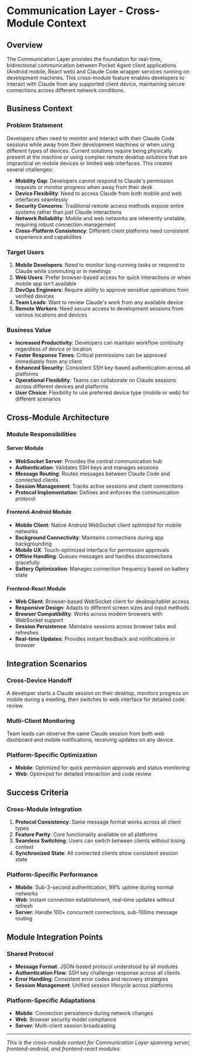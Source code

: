 # Communication Layer - Cross-Module Context

## Overview

The Communication Layer provides the foundation for real-time, bidirectional communication between Pocket Agent client applications (Android mobile, React web) and Claude Code wrapper services running on development machines. This cross-module feature enables developers to interact with Claude from any supported client device, maintaining secure connections across different network conditions.

## Business Context

### Problem Statement

Developers often need to monitor and interact with their Claude Code sessions while away from their development machines or when using different types of devices. Current solutions require being physically present at the machine or using complex remote desktop solutions that are impractical on mobile devices or limited web interfaces. This creates several challenges:

- **Mobility Gap**: Developers cannot respond to Claude's permission requests or monitor progress when away from their desk
- **Device Flexibility**: Need to access Claude from both mobile and web interfaces seamlessly
- **Security Concerns**: Traditional remote access methods expose entire systems rather than just Claude interactions
- **Network Reliability**: Mobile and web networks are inherently unstable, requiring robust connection management
- **Cross-Platform Consistency**: Different client platforms need consistent experience and capabilities

### Target Users

1. **Mobile Developers**: Need to monitor long-running tasks or respond to Claude while commuting or in meetings
2. **Web Users**: Prefer browser-based access for quick interactions or when mobile app isn't available
3. **DevOps Engineers**: Require ability to approve sensitive operations from verified devices
4. **Team Leads**: Want to review Claude's work from any available device
5. **Remote Workers**: Need secure access to development sessions from various locations and devices

### Business Value

- **Increased Productivity**: Developers can maintain workflow continuity regardless of device or location
- **Faster Response Times**: Critical permissions can be approved immediately from any client
- **Enhanced Security**: Consistent SSH key-based authentication across all platforms
- **Operational Flexibility**: Teams can collaborate on Claude sessions across different devices and platforms
- **User Choice**: Flexibility to use preferred device type (mobile or web) for different scenarios

## Cross-Module Architecture

### Module Responsibilities

#### Server Module
- **WebSocket Server**: Provides the central communication hub
- **Authentication**: Validates SSH keys and manages sessions
- **Message Routing**: Routes messages between Claude Code and connected clients
- **Session Management**: Tracks active sessions and client connections
- **Protocol Implementation**: Defines and enforces the communication protocol

#### Frontend-Android Module
- **Mobile Client**: Native Android WebSocket client optimized for mobile networks
- **Background Connectivity**: Maintains connections during app backgrounding
- **Mobile UX**: Touch-optimized interface for permission approvals
- **Offline Handling**: Queues messages and handles disconnections gracefully
- **Battery Optimization**: Manages connection frequency based on battery state

#### Frontend-React Module
- **Web Client**: Browser-based WebSocket client for desktop/tablet access
- **Responsive Design**: Adapts to different screen sizes and input methods
- **Browser Compatibility**: Works across modern browsers with WebSocket support
- **Session Persistence**: Maintains sessions across browser tabs and refreshes
- **Real-time Updates**: Provides instant feedback and notifications in browser

## Integration Scenarios

### Cross-Device Handoff
A developer starts a Claude session on their desktop, monitors progress on mobile during a meeting, then switches to web interface for detailed code review.

### Multi-Client Monitoring
Team leads can observe the same Claude session from both web dashboard and mobile notifications, receiving updates on any device.

### Platform-Specific Optimization
- **Mobile**: Optimized for quick permission approvals and status monitoring
- **Web**: Optimized for detailed interaction and code review

## Success Criteria

### Cross-Module Integration
1. **Protocol Consistency**: Same message format works across all client types
2. **Feature Parity**: Core functionality available on all platforms
3. **Seamless Switching**: Users can switch between clients without losing context
4. **Synchronized State**: All connected clients show consistent session state

### Platform-Specific Performance
- **Mobile**: Sub-3-second authentication, 99% uptime during normal networks
- **Web**: Instant connection establishment, real-time updates without refresh
- **Server**: Handle 100+ concurrent connections, sub-100ms message routing

## Module Integration Points

### Shared Protocol
- **Message Format**: JSON-based protocol understood by all modules
- **Authentication Flow**: SSH key challenge-response across all clients
- **Error Handling**: Consistent error codes and recovery strategies
- **Session Management**: Unified session lifecycle across platforms

### Platform-Specific Adaptations
- **Mobile**: Connection persistence during network changes
- **Web**: Browser security model compliance
- **Server**: Multi-client session broadcasting

---

*This is the cross-module context for Communication Layer spanning server, frontend-android, and frontend-react modules.*